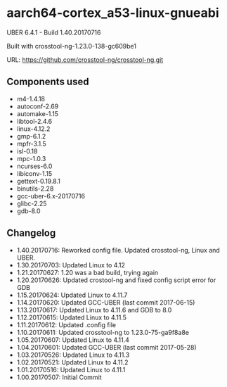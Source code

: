 # aarch64-cortex_a53-linux-gnueabi

UBER 6.4.1 - Build 1.40.20170716


Built with crosstool-ng-1.23.0-138-gc609be1

URL: https://github.com/crosstool-ng/crosstool-ng.git

## Components used

- m4-1.4.18
- autoconf-2.69
- automake-1.15
- libtool-2.4.6
- linux-4.12.2
- gmp-6.1.2
- mpfr-3.1.5
- isl-0.18
- mpc-1.0.3
- ncurses-6.0
- libiconv-1.15
- gettext-0.19.8.1
- binutils-2.28
- gcc-uber-6.x-20170716
- glibc-2.25
- gdb-8.0

## Changelog

- 1.40.20170716: Reworked config file. Updated crosstool-ng, Linux and UBER.
- 1.30.20170703: Updated Linux to 4.12
- 1.21.20170627: 1.20 was a bad build, trying again
- 1.20.20170626: Updated crostool-ng and fixed config script error for GDB
- 1.15.20170624: Updated Linux to 4.11.7
- 1.14.20170620: Updated GCC-UBER (last commit 2017-06-15)
- 1.13.20170617: Updated Linux to 4.11.6 and GDB to 8.0
- 1.12.20170615: Updated Linux to 4.11.5
- 1.11.20170612: Updated .config file
- 1.10.20170611: Updated crosstool-ng to 1.23.0-75-ga9f8a8e
- 1.05.20170607: Updated Linux to 4.11.4
- 1.04.20170601: Updated GCC-UBER (last commit 2017-05-28)
- 1.03.20170526: Updated Linux to 4.11.3
- 1.02.20170521: Updated Linux to 4.11.2
- 1.01.20170516: Updated Linux to 4.11.1
- 1.00.20170507: Initial Commit

